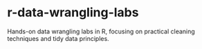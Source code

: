 # r-data-wrangling-labs
Hands-on data wrangling labs in R, focusing on practical cleaning techniques and tidy data principles.
